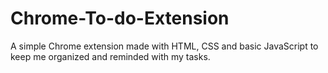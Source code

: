 # Chrome-To-do-Extension
A simple Chrome extension made with HTML, CSS and basic JavaScript to keep me organized and reminded with my tasks.
